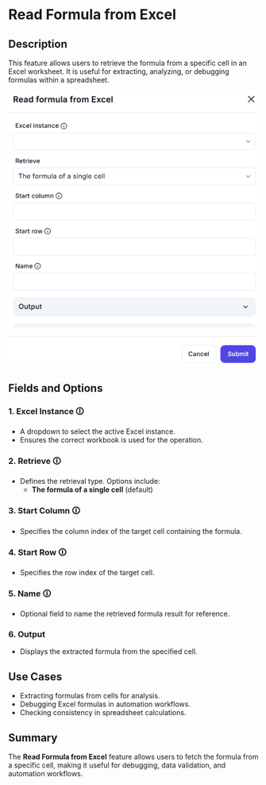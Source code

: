 # Read Formula from Excel  

## Description  

This feature allows users to retrieve the formula from a specific cell in an Excel worksheet. It is useful for extracting, analyzing, or debugging formulas within a spreadsheet.  

![alt text](read-formula-from-excel.png)  

## Fields and Options  

### 1. **Excel Instance** 🛈

- A dropdown to select the active Excel instance.  
- Ensures the correct workbook is used for the operation.  

### 2. **Retrieve** 🛈

- Defines the retrieval type. Options include:  
  - **The formula of a single cell** (default)  

### 3. **Start Column** 🛈

- Specifies the column index of the target cell containing the formula.  

### 4. **Start Row** 🛈

- Specifies the row index of the target cell.  

### 5. **Name** 🛈

- Optional field to name the retrieved formula result for reference.  

### 6. **Output**

- Displays the extracted formula from the specified cell.  

## Use Cases  

- Extracting formulas from cells for analysis.  
- Debugging Excel formulas in automation workflows.  
- Checking consistency in spreadsheet calculations.  

## Summary  

The **Read Formula from Excel** feature allows users to fetch the formula from a specific cell, making it useful for debugging, data validation, and automation workflows.
